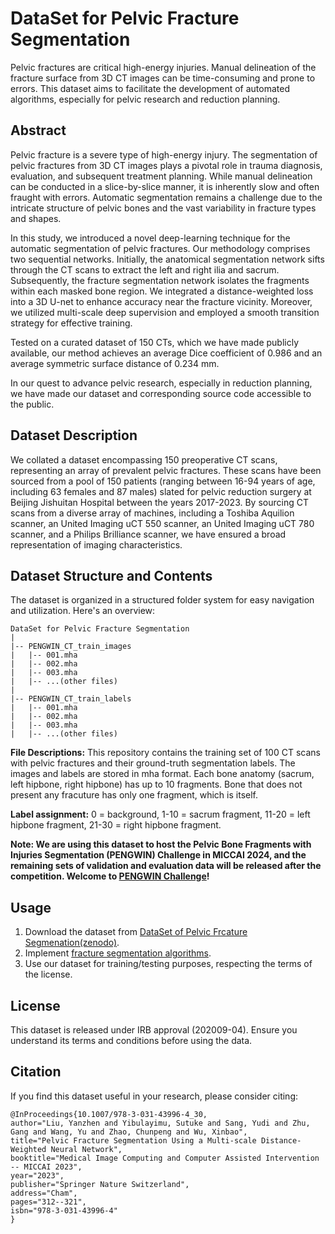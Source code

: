 # DataSet for Pelvic Fracture Segmentation

Pelvic fractures are critical high-energy injuries. Manual delineation of the fracture surface from 3D CT images can be time-consuming and prone to errors. This dataset aims to facilitate the development of automated algorithms, especially for pelvic research and reduction planning.

## Abstract

Pelvic fracture is a severe type of high-energy injury. The segmentation of pelvic fractures from 3D CT images plays a pivotal role in trauma diagnosis, evaluation, and subsequent treatment planning. While manual delineation can be conducted in a slice-by-slice manner, it is inherently slow and often fraught with errors. Automatic segmentation remains a challenge due to the intricate structure of pelvic bones and the vast variability in fracture types and shapes. 

In this study, we introduced a novel deep-learning technique for the automatic segmentation of pelvic fractures. Our methodology comprises two sequential networks. Initially, the anatomical segmentation network sifts through the CT scans to extract the left and right ilia and sacrum. Subsequently, the fracture segmentation network isolates the fragments within each masked bone region. We integrated a distance-weighted loss into a 3D U-net to enhance accuracy near the fracture vicinity. Moreover, we utilized multi-scale deep supervision and employed a smooth transition strategy for effective training.

Tested on a curated dataset of 150 CTs, which we have made publicly available, our method achieves an average Dice coefficient of 0.986 and an average symmetric surface distance of 0.234 mm.

In our quest to advance pelvic research, especially in reduction planning, we have made our dataset and corresponding source code accessible to the public.

## Dataset Description

We collated a dataset encompassing 150 preoperative CT scans, representing an array of prevalent pelvic fractures. These scans have been sourced from a pool of 150 patients (ranging between 16-94 years of age, including 63 females and 87 males) slated for pelvic reduction surgery at Beijing Jishuitan Hospital between the years 2017-2023. 
By sourcing CT scans from a diverse array of machines, including a Toshiba Aquilion scanner, an United Imaging uCT 550 scanner, an United Imaging uCT 780 scanner, and a Philips Brilliance scanner, we have ensured a broad representation of imaging characteristics.

## Dataset Structure and Contents

The dataset is organized in a structured folder system for easy navigation and utilization. Here's an overview:
```
DataSet for Pelvic Fracture Segmentation
|
|-- PENGWIN_CT_train_images
|   |-- 001.mha
|   |-- 002.mha
|   |-- 003.mha
|   |-- ...(other files)
|
|-- PENGWIN_CT_train_labels
|   |-- 001.mha
|   |-- 002.mha
|   |-- 003.mha
|   |-- ...(other files)
```
**File Descriptions:**
This repository contains the training set of 100 CT scans with pelvic fractures and their ground-truth segmentation labels. The images and labels are stored in mha format. Each bone anatomy (sacrum, left hipbone, right hipbone) has up to 10 fragments. Bone that does not present any fracuture has only one fragment, which is itself. 

**Label assignment:** 0 = background, 1-10 = sacrum fragment, 11-20 = left hipbone fragment, 21-30 = right hipbone fragment. 

**Note: We are using this dataset to host the Pelvic Bone Fragments with Injuries Segmentation (PENGWIN) Challenge in MICCAI 2024, and the remaining sets of validation and evaluation data will be released after the competition. Welcome to [PENGWIN Challenge](https://pengwin.grand-challenge.org/)!**

## Usage

1. Download the dataset from [DataSet of Pelvic Frcature Segmenation(zenodo)](https://zenodo.org/api/records/10927452/files-archive).
2. Implement [fracture segmentation algorithms](/code).
3. Use our dataset for training/testing purposes, respecting the terms of the license.

## License

This dataset is released under IRB approval (202009-04). Ensure you understand its terms and conditions before using the data.

## Citation

If you find this dataset useful in your research, please consider citing:
```
@InProceedings{10.1007/978-3-031-43996-4_30,
author="Liu, Yanzhen and Yibulayimu, Sutuke and Sang, Yudi and Zhu, Gang and Wang, Yu and Zhao, Chunpeng and Wu, Xinbao",
title="Pelvic Fracture Segmentation Using a Multi-scale Distance-Weighted Neural Network",
booktitle="Medical Image Computing and Computer Assisted Intervention -- MICCAI 2023",
year="2023",
publisher="Springer Nature Switzerland",
address="Cham",
pages="312--321",
isbn="978-3-031-43996-4"
}
```







